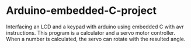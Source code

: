 # Arduino-embedded-C-project
Interfacing an LCD and a keypad with arduino using embedded C with avr instructions.
This program is a calculator and a servo motor controller.
When a number is calculated, the servo can rotate with the resulted angle.
